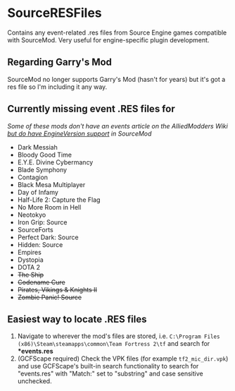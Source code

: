 # SourceRESFiles
Contains any event-related .res files from Source Engine games compatible with SourceMod. Very useful for engine-specific plugin development.

## Regarding Garry's Mod
SourceMod no longer supports Garry's Mod (hasn't for years) but it's got a res file so I'm including it any way.

## Currently missing event .RES files for
*Some of these mods don't have an events article on the AlliedModders Wiki [but do have EngineVersion support](https://sm.alliedmods.net/new-api/halflife/EngineVersion) in SourceMod*
- Dark Messiah
- Bloody Good Time
- E.Y.E. Divine Cybermancy
- Blade Symphony
- Contagion
- Black Mesa Multiplayer
- Day of Infamy
- Half-Life 2: Capture the Flag
- No More Room in Hell
- Neotokyo
- Iron Grip: Source
- SourceForts
- Perfect Dark: Source
- Hidden: Source
- Empires
- Dystopia
- DOTA 2
- ~~The Ship~~
- ~~Codename Cure~~
- ~~Pirates, Vikings & Knights II~~
- ~~Zombie Panic! Source~~

## Easiest way to locate .RES files
1. Navigate to wherever the mod's files are stored, i.e. `C:\Program Files (x86)\Steam\steamapps\common\Team Fortress 2\tf` and search for **\*events.res**
2. (GCFScape required) Check the VPK files (for example `tf2_mic_dir.vpk`) and use GCFScape's built-in search functionality to search for "events.res" with "Match:" set to "substring" and case sensitive unchecked.
